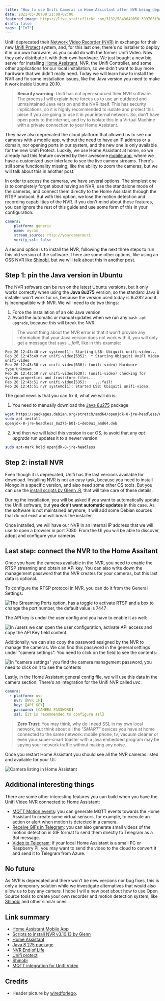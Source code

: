 ```yaml
---
title: "How to use Unifi Cameras in Home Assistant after NVR being deprecated"
date: 2021-05-30T00:21:08+02:00
featured_image: https://live.staticflickr.com/3132/5843649056_399705f3d0_w.jpg
draft: false
tags: ["IoT"]
---
```


Unifi deprecated their [Network Video Recorder (NVR)][nvr] in exchange for their new [Unifi Protect][unifi-protect] system, and, for this last one, there's no installer to deploy it in our own hardware, as you could do with the former Unifi Video. Now they only distribute it with their own hardware. We just bought a new big server for installing [Home Assistant][hassio], NVR, the Unifi Controller, and some other applications for our local installation, so we didn't want to buy more hardware that we didn't really need. Today we will learn how to install the NVR and fix some installation issues, like the Java version you need to make it work inside Ubuntu 20.10.

<!--more-->

> **Security warning**: Unifi has not open-sourced their NVR software. The process I will explain here forces us to use an outdated and unmaintained Java version and the NVR itself. This has security implications, so it is highly recommended to isolate and protect this piece if you are going to use it in your internal network. So, don't have open ports to the internet, and try to isolate this in a Virtual Machine with a private connection to your Home Assistant.

They have also deprecated the cloud platform that allowed us to see our cameras with a mobile app, without the need to have an IP address or a domain, nor opening ports in our system, and the new one is only available for the new Unifi Protect. Luckily, we use Home Assistant at home, so we already had this feature covered by their awesome [mobile app][app-hassio], where we have a customized user interface to see the live camera streams. There's still some functionality missing, like the ability to zoom the cameras, but we will talk about this in another post.

In order to access the cameras, we have several options. The simplest one is to completely forget about having an NVR, use the standalone mode of the cameras, and connect them directly to the Home Assistant through the RTSP protocol. But with this option, we lose the motion detection and recording capabilities of the NVR. If you don't mind about these features, you can ignore the rest of this guide and use some form of this in your configuration:

```yaml
camera:
    platform: generic
    name: mycam
    stream_source: rtsp://yourcamerauri
    verify_ssl: false
```

A second option is to install the NVR, following the next three steps to run this old version of the software. There are some other options, like using an OSS NVR like [Shinobi][Shinobi], but we will talk about this in another post.

## Step 1: pin the Java version in Ubuntu

The NVR software can be run on the latest Ubuntu versions, but it only works correctly when using the **Java 8u275** version, so the standard Java 8 installer won't work fur us, because the version used today is 8u282 and it is incompatible with NVR. We will need to do two things: 

1. Force the installation of an old Java version
2. Avoid the automatic or manual updates when we run any `bash apt upgrade`, because this will break the NVR.

> The worst thing about the NVR error is that it won't provide any information that your Java version does not work with it, you will only get a message that says *...fail!*, like in this example:

```log
Feb 26 12:43:48 nvr systemd[1]: Starting LSB: Ubiquiti unifi-video...
Feb 26 12:43:49 nvr unifi-video[535]:  * Starting Ubiquiti UniFi Video unifi-video
Feb 26 12:43:50 nvr unifi-video[630]: (unifi-video) Hardware type:Unknown
Feb 26 12:43:50 nvr unifi-video[630]: (unifi-video) checking for system.properties and truststore files...
Feb 26 12:43:51 nvr unifi-video[535]:    ...fail!
Feb 26 12:43:51 nvr systemd[1]: Started LSB: Ubiquiti unifi-video.
```

The good news is that you can fix it, what we will do is:

1. You need to manually download the [Java 8u275][java8u275] package:

```bash
wget https://packages.debian.org/stretch/amd64/openjdk-8-jre-headless/download
sudo apt install 
openjdk-8-jre-headless_8u275-b01-1~deb9u1_amd64.deb
```

2. And then we will label this version in our OS, to avoid that any *apt upgrade* run updates it to a newer version:

```bash
sudo apt-mark hold openjdk-8-jre-headless 
```

## Step 2: install NVR

Even though it is deprecated, Unifi has the last versions available for download. Installing NVR is not an easy task, because you need to install Mongo in a specific version, and also need some other OS tools. But you can use the [install scripts by Glenn .R][glenn], that will take care of these details.

During the installation, you will be asked if you want to automatically update the Unifi software, but **you don't want automatic updates** in this case. As the software is not maintained anymore, it will add some Debian sources that do not exist and will break the installer.

Once installed, we will have our NVR in an internal IP address that we will use to open a browser in port 7080. From the UI you will be able to discover, adopt and configure your cameras.

## Last step: connect the NVR to the Home Assitant

Once you have the cameras available in the NVR, you need to enable the RTSP streaming and obtain an API key. You can also write down the management password that the NVR creates for your cameras, but this last data is optional.

To configure the RTSP protocol in NVR, you can do it from the General Settings:

![The Streaming Ports option, has a toggle to activate RTSP and a box to change the port number, the default value is 7447][RTSP]

The API key is under the user config and you have to enable it as well:

![In /users we can open the user configuration, activate API access and copy the API Key field content][api-key]

Additionally, we can also copy the password assigned by the NVR to manage the cameras. We can find this password in the general settings under "camera settings". You need to click on the field to see the contents:

![In "camera settings" you find the camera management password, you need to click on it to see the contents][camera-password]

Lastly, in the Home Assistant general config file, we will use this data in the camera section. There's an integration for the Unifi NVR called *uvc*:

```yaml
camera:
  - platform: uvc
    nvr: [NVR IP]
    key: [API KEY]
    password: [CAMERA PASSWORD]
    ssl: [it is recommended to configure ssl]
```

> **Zero Trust**: You may think, why do I need SSL in my own local network, but think about all the *"SMART"* devices you have at home connected to the same network: mobile phone, tv, vacuum cleaner or even your super-smart toaster with a java embedded program may be spying your network traffic without making any noise.

Once you restart Home Assistant you should see all the NVR cameras listed and available for your UI:

![Camera listing in Home Assistant][cameras]

## Additional interesting things

There are some other interesting features you can build when you have the Unifi Video NVR connected to Home Assistant:

* [MQTT Motion events][unifi-video-mqtt]: you can generate MQTT events towards the Home Assistant to create some virtual sensors, for example, to execute an action or alert when motion is detected in a camera.
* [Receive GIFs in Telegram][unifi-video-gifs]: you can also generate small videos of the motion detection in GIF format to send them directly to Telegram as a Bot message.
* [Video to Telegram][video2telegram]: if your local Home Assistant is a small PC or Raspberry Pi, you may want to send the video to the cloud to convert it and send it to Telegram from Azure.

## No future

As NVR is deprecated and there won't be new versions nor bug fixes, this is only a temporary solution while we investigate alternatives that would also allow us to buy any camera. I hope I will a new post about how to use Open Source tools to create your own recorder and motion detection system, like [Shinobi] and other similar ones.

## Link summary

* [Home Assistant Mobile App][app-hassio]
* [Scripts to install NVR v3.10.13 by Glenn][glenn]
* [Home Assistant][hassio]
* [Java 8 275 package][java8u275]
* [NVR End of Life][nvr]
* [Unifi protect][unifi-protect]
* [Shinobi][Shinobi]
* [MQTT integration for Unifi Video][unifi-video-mqtt]


## Credits

* Header picture by [wiredforlego][surveillance-cam].

[app-hassio]: http://hassioapp "La aplicación móvil oficial para Home Assistant"
[glenn]: https://get.glennr.nl/unifi-video/install/unifi-video-3.10.13.sh
[hassio]: https://home-assistant.org
[java8u275]: https://packages.debian.org/stretch/amd64/openjdk-8-jre-headless/download
[nvr]: https://help.ui.com/hc/en-us/articles/360057458834-Accessing-UniFi-Video-after-End-of-Support
[unifi-protect]: http://amazon.unifi.protect
[unifi-video-gifs]: https://github.com/fabtesta/unifi-nvr-api-motion-mqtt-gifs
[unifi-video-mqtt]: https://github.com/mzac/unifi-video-mqtt
[Shinobi]:https://shinobi.video/
[video2telegram]: https://github.com/jmservera/AzureBlob2Telegram

[cameras]: /005-nvr/cameras.png "Listado de cámaras en el Home Assistant"
[camera-password]: /005-nvr/camerapassword.png "In \"camera settings\" you find the camera management password, you need to click on it to see the contents"
[RTSP]: /005-nvr/RTSP.png "The Streaming Ports option, has a toggle to activate RTSP and a box to change the port number, the default value is 7447"
[surveillance-cam]: https://www.flickr.com/photos/wiredforsound23/ "Surveillance Camera"
[api-key]: /005-nvr/apikey.png "In /users we can open the user configuration, activate API access and copy the API Key field content"
